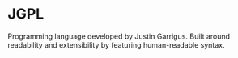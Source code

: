 # JGPL
Programming language developed by Justin Garrigus. Built around readability and extensibility by featuring human-readable syntax. 
